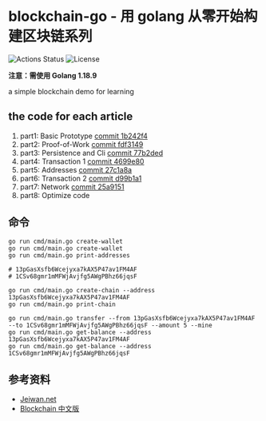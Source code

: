 # blockchain-go - 用 golang 从零开始构建区块链系列

![Actions Status](https://github.com/sphierex/blockchain-go/workflows/main.yml/badge.svg)
![License](https://img.shields.io/badge/license-MIT-blue.svg)

**注意：需使用 Golang 1.18.9**

a simple blockchain demo for learning

## the code for each article

1. part1: Basic Prototype [commit 1b242f4](https://github.com/sphierex/blockchain-go/commit/1b242f4c55de89e43f0fb7881e33c275b36cb048)
2. part2: Proof-of-Work [commit fdf3149](https://github.com/sphierex/blockchain-go/commit/fdf3149cf5a4b614ebaed5427d51b8451f946ca3)
3. part3: Persistence and Cli [commit 77b2ded](https://github.com/sphierex/blockchain-go/commit/77b2dededf8c9d069e82dd1d30ea19c9ff826e46)
4. part4: Transaction 1 [commit 4699e80](https://github.com/sphierex/blockchain-go/commit/4699e80ff6bbb2e8d1bf297f3f088990657c7588)
5. part5: Addresses [commit 27c1a8a](https://github.com/sphierex/blockchain-go/commit/27c1a8a688d97da4ec8e0372fefeef579a935f30)
6. part6: Transaction 2 [commit d99b1a1](https://github.com/sphierex/blockchain-go/commit/d99b1a1ce2ee48efe2c0f3db5ba4970b99acf2dd)
7. part7: Network [commit 25a9151](https://github.com/sphierex/blockchain-go/commit/25a91510d844263c2446c09dffcae4eceb362f2a)
8. part8: Optimize code

## 命令

```shell
go run cmd/main.go create-wallet
go run cmd/main.go create-wallet
go run cmd/main.go print-addresses

# 13pGasXsfb6Wcejyxa7kAX5P47av1FM4AF
# 1CSv68gmr1mMFWjAvjfg5AWgPBhz66jqsF

go run cmd/main.go create-chain --address 13pGasXsfb6Wcejyxa7kAX5P47av1FM4AF
go run cmd/main.go print-chain

go run cmd/main.go transfer --from 13pGasXsfb6Wcejyxa7kAX5P47av1FM4AF --to 1CSv68gmr1mMFWjAvjfg5AWgPBhz66jqsF --amount 5 --mine
go run cmd/main.go get-balance --address 13pGasXsfb6Wcejyxa7kAX5P47av1FM4AF
go run cmd/main.go get-balance --address 1CSv68gmr1mMFWjAvjfg5AWgPBhz66jqsF
```

## 参考资料
- [Jeiwan.net](https://jeiwan.net/)
- [Blockchain 中文版](https://liuchengxu.gitbook.io/blockchain/)